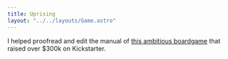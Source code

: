 ```yaml
---
title: Uprising
layout: "../../layouts/Game.astro"
---
```


I helped proofread and edit the manual of [this ambitious boardgame](https://uprising.nemesis.games/) that raised over $300k on Kickstarter.